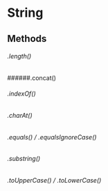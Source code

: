 # String

## Methods

###### .length()
######.concat()
###### .indexOf()
###### .charAt()
###### .equals() / .equalsIgnoreCase()
###### .substring()
###### .toUpperCase() / .toLowerCase()
